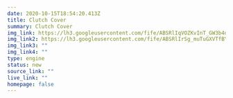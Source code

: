```yaml
---
date: 2020-10-15T18:54:20.413Z
title: Clutch Cover
summary: Clutch Cover
img_link: https://lh3.googleusercontent.com/fife/ABSRlIqVOZKvInT_GW3b4dsBL4edKpG1V0KjRhZWjNUHsInuxFGe_Gd-8R0UjORaiSGu4Y6fXkycXcsuH6sEcWeVFeVvZe8VIp_aENevtmaaj98wxPg1e6UQtxB_YFBJeC32KGE1LiQors7upSkLv1k76sFUn09Ahjh3fLkPpT23WYadz5B7M6dJzaXjefxn0r90Fz2FyVjj0tXwMK0CeFe18zFrQ72XLaQNnghx0r74peZvvm0akUmKJ5vtO_fQXHyuPNngX66P2uOdOQToj--8fY1CPR51Q6-C64zr0AF9dibtZjWxPI6SsH1dKMyCL-RvCn13JmGz0p7GnjjMG-X4hVoFTJIX1u-Yf3yAfq_NAEM1cqfN00PdrLaqHkp1V3C4IbAIUsLdaTFPC0tP6tqsMwqn5hpVexRIu2gEb_3BPkl4atvffMFf0-4JLrDAQlKPxDuPXdIC69l2v2KayAlqoJ4XPyeu8PgMyOaLlobOWBQcIZJe5ouu5KKaUfMiow-73OYpXXgXtVGdD0gunO09cM4Pd4gJSIH3ItNoHPr9K1IsDGbQA66iLDI13aXlgs92lTDL8HygkOmwd6UktNYbGvndb26GTsQX5p2Zd1qJKSDaHXdI4InqGjwCiV3qotvNM5CSBMlHYuwiDa2yKvgausdajt50J0bhlb_-BmlK7Rt_dwf8VGFPtQknRTJsevUM8OzrW6lTIhazhNuXGuofh86J0lrfhdj9Wg=w795-h666-ft
img_link2: https://lh3.googleusercontent.com/fife/ABSRlIrSg_muTuGXVTfBYaaVLvJ43oz6gGN65VAncH-CpE8j2XBm7PvK7VDeTaNVwR0R0TDdBtONAizYFo6tvBq6ISDrgGcC_acI0ZUqfbPG5ByPQQI9RmagzvZ8WISXYRflZwrFHmf7t5CxRHdKOdmrnM9uMGtqiuLmSb4oT9rtfzizYJZ6WEE2gfM0xEfGoxraJ2ZjdMWpTaE4o1o65qD_-vUs9UyHROYhy46AJp2MHVlYXEOA9PXlV76fMlXtirheJms0fQ3w6UDuV-KyQs41pDH81q9VDDril3F3o_nwrciZyeJoePOslZ_pm9v3MKnfezUdwKBHi07VUcnG243WVvgrOsDZQ-_yxU-0icPtv09ERLzQ2m80EHGQ_F-cdhHrlAUhApR4w8b3iH8BRWoZu_lueVQXKU2lUHC-UZBlItpHrnl0zyM4DsU30spSXW7j1flfdd4Rg0RnHml0H2eo0IoVF_7eQ6ZmpoXm2RELJIR0KYp0cLHsOnePoZbZKOi-KMObg72DWc7nd5lLYsC4OeG879V8xgHLu7jXfLPS_WcVFKN9MR5EfSn7dCcviCK5kKKYH99VCR8qh4Hx-nq_ZR95ij6msycddUhj3ydyhxfCpo17fvwjhYg6tFsaR1GnHxPduxCzapeRGWycs7iVLKyNA83oZbXg-kIUmxEvC_U1XJGtfjKDEE8B06NUaZD2IwpmZqOrr1hGrUyuEe0zZY3apM7jCdCiAw=w795-h666-ft
img_link3: ""
img_link4: ""
type: engine
status: new
source_link: ""
live_link: ""
homepage: false
---
```

